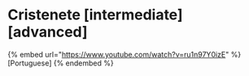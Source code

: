 # Cristenete \[intermediate] \[advanced]

{% embed url="https://www.youtube.com/watch?v=ru1n97Y0izE" %}
\[Portuguese]
{% endembed %}
